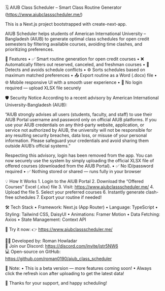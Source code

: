🗓️ AIUB Class Scheduler – Smart Class Routine Generator (https://www.aiubclassscheduler.me/)

This is a Next.js project bootstrapped with create-next-app.

AIUB Scheduler helps students of American International University – Bangladesh (AIUB) to generate optimal class schedules for open credit semesters by filtering available courses, avoiding time clashes, and prioritizing preferences.

🚀 Features
	•	✅ Smart routine generation for open credit courses
	•	❌ Automatically filters out reserved, canceled, and freshman courses
	•	🧠 Detects and avoids schedule conflicts
	•	⚙️ Sorts schedules based on maximum matched preferences
	•	📤 Export routine as a Word (.docx) file
	•	🌐 Mobile responsive UI with a smooth user experience
	•	🔐 No login required — upload XLSX file securely

🛡️ Security Notice
According to a recent advisory by American International University-Bangladesh (AIUB):

“AIUB strongly advises all users (students, faculty, and staff) to use their AIUB Portal username and password only on official AIUB platforms. If you use your AIUB credentials on any third-party website, application, or service not authorized by AIUB, the university will not be responsible for any resulting security breaches, data loss, or misuse of your personal information. Please safeguard your credentials and avoid sharing them outside AIUB’s official systems.”

Respecting this advisory, login has been removed from the app. You can now securely use the system by simply uploading the official XLSX file of offered courses (downloaded from the AIUB Portal). 
	•	✅ No ID/password required
	•	✅ Nothing stored or shared — runs fully in your browser

💡 How It Works
	1.	Login to the AIUB Portal
	2.	Download the “Offered Courses” Excel (.xlsx) file
	3.	Visit: https://www.aiubclassscheduler.me/
	4.	Upload the file
	5.	Select your preferred courses
	6.	Instantly generate clash-free schedules
	7.	Export your routine if needed!

🛠️ Tech Stack
	•	Framework: Next.js (App Router)
	•	Language: TypeScript
	•	Styling: Tailwind CSS, DaisyUI
	•	Animations: Framer Motion
	•	Data Fetching: Axios
	•	State Management: Context API

🔗 Try it now:
👉 https://www.aiubclassscheduler.me/

🧑‍💻 Developed by: Roman Howladar  
🎯 Join our Discord: https://discord.com/invite/jstr5NW6  
💻 Open-source on GitHub: https://github.com/roman0190/aiub_class_scheduler

📌 Note:
• This is a beta version — more features coming soon!
• Always click the refresh icon after uploading to get the latest data!

🎉 Thanks for your support, and happy scheduling!
